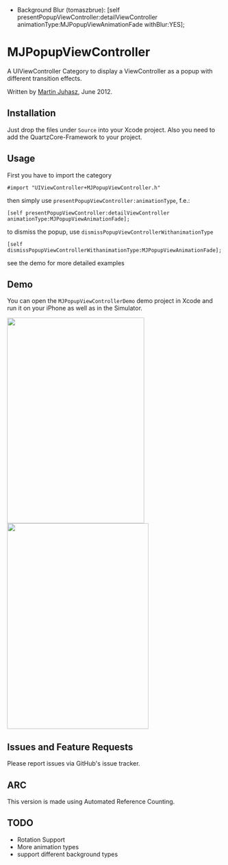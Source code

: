 + Background Blur (tomaszbrue):	[self presentPopupViewController:detailViewController animationType:MJPopupViewAnimationFade withBlur:YES];

# MJPopupViewController

A UIViewController Category to display a ViewController as a popup with different transition effects.

Written by [Martin Juhasz](http://martinjuhasz.de), June 2012.


## Installation

Just drop the files under `Source` into your Xcode project.
Also you need to add the QuartzCore-Framework to your project.


## Usage

First you have to import the category

	#import "UIViewController+MJPopupViewController.h"
	
then simply use `presentPopupViewController:animationType`, f.e.:
	
	[self presentPopupViewController:detailViewController animationType:MJPopupViewAnimationFade];
	
to dismiss the popup, use `dismissPopupViewControllerWithanimationType`
	
	[self dismissPopupViewControllerWithanimationType:MJPopupViewAnimationFade];
	
see the demo for more detailed examples



## Demo

You can open the `MJPopupViewControllerDemo` demo project in Xcode and run it on your iPhone as well as in the Simulator.

<img src="https://raw.github.com/martinjuhasz/MJPopupViewController/master/assets/demo1.png" width="320" height="480"/>
<img src="https://raw.github.com/martinjuhasz/MJPopupViewController/master/assets/demo2.png" width="330" height="480"/>


## Issues and Feature Requests

Please report issues via GitHub's issue tracker.


## ARC

This version is made using Automated Reference Counting.


## TODO

- Rotation Support
- More animation types
- support different background types
